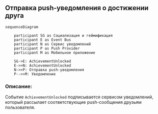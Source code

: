 ## Отправка push-уведомления о достижении друга

```mermaid
sequenceDiagram

    participant SG as Социализация и геймификация
    participant E as Event Bus
    participant N as Сервис уведомлений
    participant P as Push Provider
    participant M as Мобильное приложение

    SG->E: AchievementUnlocked
    E->>N: AchievementUnlocked
    N->>P: Отправка push-уведомления
    P-->>M: Уведомление
```

### Описание:
Событие `AchievementUnlocked` подписывается сервисом уведомлений, который рассылает соответствующие push-сообщения друзьям пользователя.